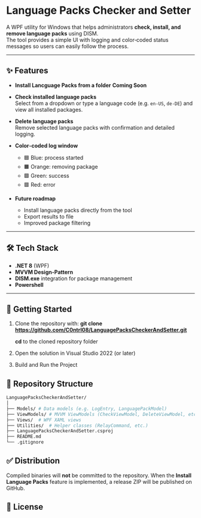 # Language Packs Checker and Setter

A WPF utility for Windows that helps administrators **check, install, and remove language packs** using DISM.  
The tool provides a simple UI with logging and color‑coded status messages so users can easily follow the process.

---

## ✨ Features

- **Install Lancguage Packs from a folder**
  **Coming Soon**

- **Check installed language packs**  
  Select from a dropdown or type a language code (e.g. `en-US`, `de-DE`) and view all installed packages.

- **Delete language packs**  
  Remove selected language packs with confirmation and detailed logging.

- **Color‑coded log window**  
  - 🟦 Blue: process started  
  - 🟧 Orange: removing package  
  - 🟩 Green: success  
  - 🟥 Red: error  

- **Future roadmap**  
  - Install language packs directly from the tool  
  - Export results to file  
  - Improved package filtering

---

## 🛠️ Tech Stack

- **.NET 8** (WPF)  
- **MVVM Design-Pattern**  
- **DISM.exe** integration for package management
- **Powershell**

---

## 🚀 Getting Started

1. Clone the repository with:
   **git clone https://github.com/C0ntrl08/LanguagePacksCheckerAndSetter.git**

   **cd** to the cloned repository folder
2. Open the solution in Visual Studio 2022 (or later)
3. Build and Run the Project

## 📝 Repository Structure
 ```bash
 LanguagePacksCheckerAndSetter/
│
├── Models/ # Data models (e.g. LogEntry, LanguagePackModel)
├── ViewModels/ # MVVM ViewModels (CheckViewModel, DeleteViewModel, etc.)
├── Views/  # WPF XAML views
├── Utilities/  # Helper classes (RelayCommand, etc.)
├── LanguagePacksCheckerAndSetter.csproj
├── README.md
└── .gitignore
 ```

 ## ✅ Distribution

 Compiled binaries will **not** be committed to the repository. When the **Install Language Packs** feature is implemented, a release ZIP will be published on GitHub.

 ## 📜 License